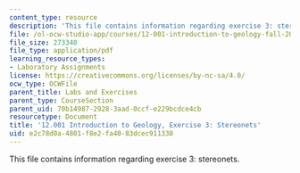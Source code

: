 ```yaml
---
content_type: resource
description: 'This file contains information regarding exercise 3: stereonets.'
file: /ol-ocw-studio-app/courses/12-001-introduction-to-geology-fall-2013/e2c78d0a4801f8e2fa4083dcec911330_MIT12_001F13_Ex3_Stereonet.pdf
file_size: 273340
file_type: application/pdf
learning_resource_types:
- Laboratory Assignments
license: https://creativecommons.org/licenses/by-nc-sa/4.0/
ocw_type: OCWFile
parent_title: Labs and Exercises
parent_type: CourseSection
parent_uid: 70b14987-2928-3aad-0ccf-e229bcdce4cb
resourcetype: Document
title: '12.001 Introduction to Geology, Exercise 3: Stereonets'
uid: e2c78d0a-4801-f8e2-fa40-83dcec911330
---
```

This file contains information regarding exercise 3: stereonets.